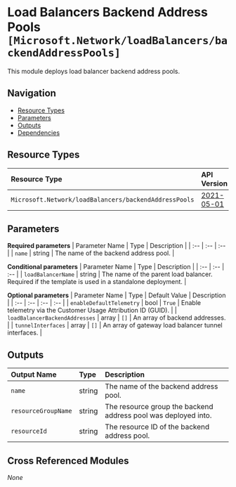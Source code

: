 # Load Balancers Backend Address Pools `[Microsoft.Network/loadBalancers/backendAddressPools]`

This module deploys load balancer backend address pools.

## Navigation

- [Resource Types](#Resource-Types)
- [Parameters](#Parameters)
- [Outputs](#Outputs)
- [Dependencies](#Dependencies)

## Resource Types

| Resource Type | API Version |
| :-- | :-- |
| `Microsoft.Network/loadBalancers/backendAddressPools` | [2021-05-01](https://docs.microsoft.com/en-us/azure/templates/Microsoft.Network/2021-05-01/loadBalancers/backendAddressPools) |

## Parameters

**Required parameters**
| Parameter Name | Type | Description |
| :-- | :-- | :-- |
| `name` | string | The name of the backend address pool. |

**Conditional parameters**
| Parameter Name | Type | Description |
| :-- | :-- | :-- |
| `loadBalancerName` | string | The name of the parent load balancer. Required if the template is used in a standalone deployment. |

**Optional parameters**
| Parameter Name | Type | Default Value | Description |
| :-- | :-- | :-- | :-- |
| `enableDefaultTelemetry` | bool | `True` | Enable telemetry via the Customer Usage Attribution ID (GUID). |
| `loadBalancerBackendAddresses` | array | `[]` | An array of backend addresses. |
| `tunnelInterfaces` | array | `[]` | An array of gateway load balancer tunnel interfaces. |


## Outputs

| Output Name | Type | Description |
| :-- | :-- | :-- |
| `name` | string | The name of the backend address pool. |
| `resourceGroupName` | string | The resource group the backend address pool was deployed into. |
| `resourceId` | string | The resource ID of the backend address pool. |

## Cross Referenced Modules

_None_

